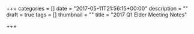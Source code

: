 +++
categories = []
date = "2017-05-11T21:56:15+00:00"
description = ""
draft = true
tags = []
thumbnail = ""
title = "2017 Q1 Elder Meeting Notes"

+++
